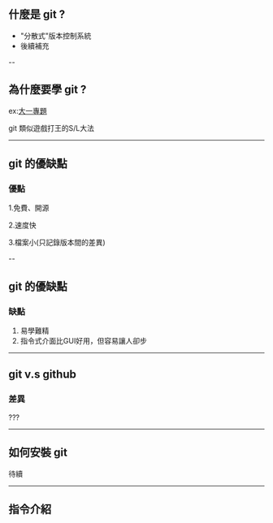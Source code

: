 ## 什麼是 git ?
- "分散式"版本控制系統
- 後續補充

--

## 為什麼要學 git ?
ex:[大一專題](https://www.facebook.com/groups/1597697557217011/files/)
<div class="fragment">
 <p>git 類似遊戲打王的S/L大法</p>
</div>

---

## git 的優缺點 ##
### 優點
<div class="fragment">
 <p>1.免費、開源 </p>
</div>

<div class="fragment">
 <p>2.速度快</p>
</div>

<div class="fragment">
 <p>3.檔案小(只記錄版本間的差異)</p>
</div>
 

--

## git 的優缺點 ##
### 缺點
1. 易學難精
1. 指令式介面比GUI好用，但容易讓人卻步

---

## git  v.s  github
### 差異
???

---


## 如何安裝 git
待續

---

## 指令介紹


